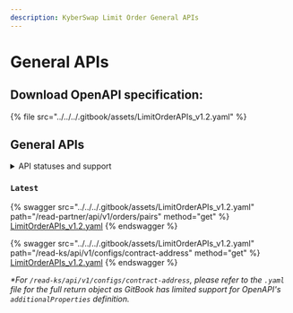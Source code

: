 ```yaml
---
description: KyberSwap Limit Order General APIs
---
```


# General APIs

## Download OpenAPI specification:

{% file src="../../../.gitbook/assets/LimitOrderAPIs_v1.2.yaml" %}

## General APIs

<details>

<summary>API statuses and support</summary>

KyberSwap APIs uses the following statuses to minimize version miscommunications and ensure an uninterrupted service for the end user:

* `Latest`: API is functional and supported. This is the recommended version for all integrators (new and existing).
* `Legacy`: API remains functional with support for bugs only. No new feature updates.
* `Deprecated`: API is no longer functional and is not supported.

For all developers, it is highly recommended that you refer to the API with the `Latest` tag to ensure access to the latest features as well as improved service quality and efficiency. APIs which are planned to be sunset will be tagged `Legacy` during the transition period and thereafter moved to `Deprecated`.

The KyberSwap Docs will continue to maintain information regarding `Legacy` and `Deprecated` APIs.

</details>

### `Latest`

{% swagger src="../../../.gitbook/assets/LimitOrderAPIs_v1.2.yaml" path="/read-partner/api/v1/orders/pairs" method="get" %}
[LimitOrderAPIs_v1.2.yaml](../../../.gitbook/assets/LimitOrderAPIs_v1.2.yaml)
{% endswagger %}

{% swagger src="../../../.gitbook/assets/LimitOrderAPIs_v1.2.yaml" path="/read-ks/api/v1/configs/contract-address" method="get" %}
[LimitOrderAPIs_v1.2.yaml](../../../.gitbook/assets/LimitOrderAPIs_v1.2.yaml)
{% endswagger %}

_\*For `/read-ks/api/v1/configs/contract-address`, please refer to the `.yaml` file for the full return object as GitBook has limited support for OpenAPI's `additionalProperties` definition._

